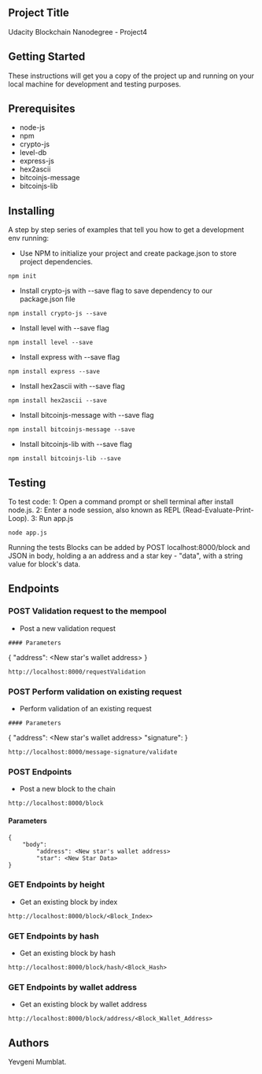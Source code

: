 ## Project Title
Udacity Blockchain Nanodegree - Project4

## Getting Started
These instructions will get you a copy of the project up and running on your local machine for development and testing purposes. 

## Prerequisites
* node-js
* npm
* crypto-js
* level-db
* express-js
* hex2ascii
* bitcoinjs-message
* bitcoinjs-lib

## Installing
A step by step series of examples that tell you how to get a development env running:
- Use NPM to initialize your project and create package.json to store project dependencies.
```
npm init
```
- Install crypto-js with --save flag to save dependency to our package.json file
```
npm install crypto-js --save
```
- Install level with --save flag
```
npm install level --save
```
- Install express with --save flag
```
npm install express --save
```
- Install hex2ascii with --save flag
```
npm install hex2ascii --save
```
- Install bitcoinjs-message with --save flag
```
npm install bitcoinjs-message --save
```
- Install bitcoinjs-lib with --save flag
```
npm install bitcoinjs-lib --save
```

## Testing

To test code:
1: Open a command prompt or shell terminal after install node.js.
2: Enter a node session, also known as REPL (Read-Evaluate-Print-Loop).
3: Run app.js
```
node app.js
```

Running the tests
Blocks can be added by POST localhost:8000/block and JSON in body, holding a an address and a star key - "data", 
with a string value for block's data.

## Endpoints

### POST Validation request to the mempool
- Post a new validation request
```
#### Parameters
```
{ 
    "address": <New star's wallet address>
}
```
http://localhost:8000/requestValidation
```
### POST Perform validation on existing request
- Perform validation of an existing request
```
#### Parameters
```
{
    "address": <New star's wallet address>
    "signature": <A signature for the message delivered by the service in response to validation registration>
}
```
http://localhost:8000/message-signature/validate
```
### POST Endpoints
- Post a new block to the chain
```
http://localhost:8000/block
```
#### Parameters
```
{
    "body": 
        "address": <New star's wallet address>
        "star": <New Star Data>
}
```
### GET Endpoints by height
- Get an existing block by index 
```
http://localhost:8000/block/<Block_Index>
```
### GET Endpoints by hash
- Get an existing block by hash
```
http://localhost:8000/block/hash/<Block_Hash>
```
### GET Endpoints by wallet address
- Get an existing block by wallet address
```
http://localhost:8000/block/address/<Block_Wallet_Address>
```


## Authors
Yevgeni Mumblat.
